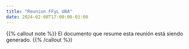 ```yaml
---
title: "Reunion FFyL UBA"
date: 2024-02-08T17:00:00-03:00
---
```


{{% callout note %}}
El documento que resume esta reunión está siendo generado. 
{{% /callout %}}